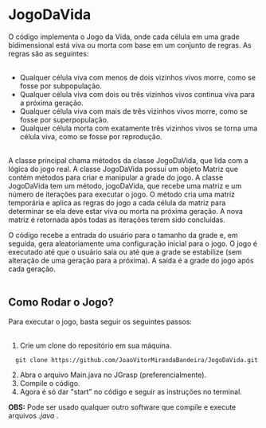 # JogoDaVida
O código implementa o Jogo da Vida, onde cada célula em uma grade bidimensional está viva ou morta com base em um conjunto de regras. As regras são as seguintes:
<br><br>
- Qualquer célula viva com menos de dois vizinhos vivos morre, como se fosse por subpopulação.<br>
- Qualquer célula viva com dois ou três vizinhos vivos continua viva para a próxima geração.<br>
- Qualquer célula viva com mais de três vizinhos vivos morre, como se fosse por superpopulação.<br>
- Qualquer célula morta com exatamente três vizinhos vivos se torna uma célula viva, como se fosse por reprodução.<br><br>

A classe principal chama métodos da classe JogoDaVida, que lida com a lógica do jogo real. A classe JogoDaVida possui um objeto Matriz que contém métodos para criar e
manipular a grade do jogo. A classe JogoDaVida tem um método, jogoDaVida, que recebe uma matriz e um número de iterações para executar o jogo. O método cria uma matriz 
temporária e aplica as regras do jogo a cada célula da matriz para determinar se ela deve estar viva ou morta na próxima geração. A nova matriz é retornada após todas as 
iterações terem sido concluídas.<br>

O código recebe a entrada do usuário para o tamanho da grade e, em seguida, gera aleatoriamente uma configuração inicial para o jogo. O jogo é executado até que o 
usuário saia ou até que a grade se estabilize (sem alteração de uma geração para a próxima). A saída é a grade do jogo após cada geração.<br><br>

## Como Rodar o Jogo?

Para executar o jogo, basta seguir os seguintes passos:<br><br>

1. Crie um clone do repositório em sua máquina.
  ```
    git clone https://github.com/JoaoVitorMirandaBandeira/JogoDaVida.git
  ```
2. Abra o arquivo Main.java no JGrasp (preferencialmente).
3. Compile o código.
4. Agora é só dar "start" no código e seguir as instruções no terminal.

__OBS:__ Pode ser usado qualquer outro software que compile e execute arquivos _.java_ .
